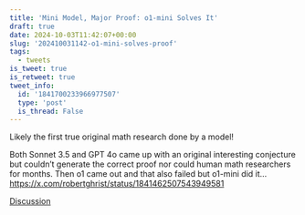 ```yaml
---
title: 'Mini Model, Major Proof: o1-mini Solves It'
draft: true
date: 2024-10-03T11:42:07+00:00
slug: '202410031142-o1-mini-solves-proof'
tags:
  - tweets
is_tweet: true
is_retweet: true
tweet_info:
  id: '1841700233966977507'
  type: 'post'
  is_thread: False
---
```




Likely the first true original math research done by a model!

Both Sonnet 3.5 and GPT 4o came up with an original interesting conjecture but couldn’t generate the correct proof nor could human math researchers for months. Then o1 came out and that also failed but o1-mini did it… <https://x.com/robertghrist/status/1841462507543949581>

[Discussion](https://x.com/sytelus/status/1841700233966977507)

